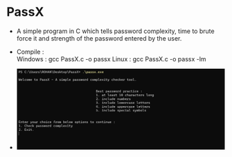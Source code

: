 # PassX

* A simple program in C which tells password complexity, time to brute force it and strength of the password entered by the user.<br>

* Compile : <br>
  Windows : gcc PassX.c -o passx
  Linux : gcc PassX.c -o passx -lm
  
* ![For Windows](PassXWin.png)  
